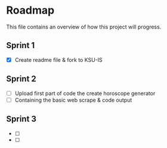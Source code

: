 # Roadmap

This file contains an overview of how this project will progress.

## Sprint 1
- [x] Create readme file & fork to KSU-IS

## Sprint 2
- [ ] Upload first part of code the create horoscope generator
- [ ] Containing the basic web scrape & code output

## Sprint 3
- [ ]
- [ ]